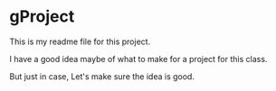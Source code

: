 # gProject
This is my readme file for this project.

I have a good idea maybe of what to make for a project for this class.

But just in case, Let's make sure the idea is good.
